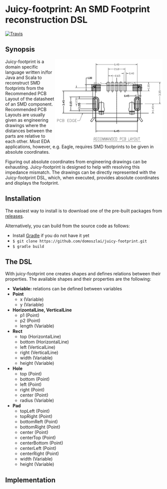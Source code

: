 Juicy-footprint: An SMD Footprint reconstruction DSL
==================================

[![Travis](https://travis-ci.org/domoszlai/juicy-footprint.svg?branch=master)](http://travis-ci.org/domoszlai/juicy-footprint)

## Synopsis

<img align="right" width="345" height="271" src="https://github.com/domoszlai/juicy-footprint/blob/master/sample-mcusb-java/docs/pcb_layout.png">

Juicy-footprint is a domain specific language written in/for Java and Scala to reconstruct SMD
footprints from the Recommended PCB Layout of the datasheet of an SMD component. Recommended PCB Layouts
are usually given as engineering drawings where the distances between the parts are relative to each other.
Most EDA applications, however, e.g. Eagle, requires SMD footprints to be given in absolute coordinates. 

Figuring out absolute coordinates from engineering drawings can be exhausting. Juicy-footprint is designed
to help with resolving this impedance mismatch. The drawings can be directly represented with the Juicy-footprint DSL,
which, when executed, provides absolute coordinates and displays the footprint.

## Installation

The easiest way to install is to download one of the pre-built packages from [releases](https://github.com/domoszlai/juicy-footprint/releases).

Alternatively, you can build from the source code as follows:

* Install [Gradle](https://gradle.org/install/) if you do not have it yet
* `$ git clone https://github.com/domoszlai/juicy-footprint.git`
* `$ gradle build`

## The DSL

With juicy-footprint one creates shapes and defines relations between their properties. The available shapes and their properties are 
the following:

* **Variable:** relations can be defined between variables
* **Point**
  * x (Variable)
  * y (Variable)
* **HorizontalLine, VerticalLine** 
  * p1 (Point)
  * p2 (Point)
  * length (Variable) 
* **Rect**
  * top (HorizontalLine)  
  * bottom (HorizontalLine)
  * left (VerticalLine)  
  * right (VerticalLine)  
  * width (Variable)  
  * height (Variable)
* **Hole**
  * top (Point)
  * bottom (Point)
  * left (Point)
  * right (Point)
  * center (Point)
  * radius (Variable)
* **Pad**
  * topLeft (Point)
  * topRight (Point)
  * bottomReft (Point)
  * bottomRight (Point)
  * center (Point)
  * centerTop (Point)
  * centerBottom (Point)
  * centerLeft (Point)  
  * centerRight (Point)  
  * width (Variable)
  * height (Variable)
  
## Implementation

